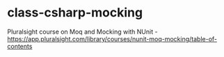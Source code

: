 # class-csharp-mocking

Pluralsight course on Moq and Mocking with NUnit - https://app.pluralsight.com/library/courses/nunit-moq-mocking/table-of-contents
